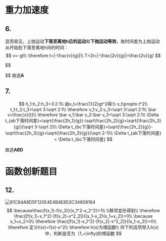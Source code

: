 # 重力加速度

## 6.

显而易见，上抛运动**下落至离地h后的运动**和**下抛运动等效**，故时间差为上抛运动从开始到下落至离地h间的时间：
$$
v=-gt\\
\therefore t=|-\frac{v}{g}|\\
T=2t=|-\frac{2v}{g}|=\frac{2v}{g}
$$

$$

$$
故选**A**

## 7. 

$$
h_1:h_2:h_3=3:2:1\\
由v_t=\frac{1}{2}gt^2得:\\
v_t\propto t^2\\
t_1:t_2:t_3=\sqrt 3:\sqrt 2:1\\
\therefore v_1:v_2:v_3=\sqrt 3:\sqrt 2:1\\
\bar v=\frac{x}{t}\\
\therefore \bar v_1:\bar v_2:\bar v_3=\sqrt 3:\sqrt 2:1\\
\Delta t_{ab下落时间差}=\sqrt{\frac{2h_1}{g}}-\sqrt\frac{2h_2}{g}=\sqrt{\frac{2h_3}{g}}(\sqrt 3-\sqrt 2)\\
\Delta t_{bc下落时间差}=\sqrt{\frac{2h_2}{g}}-\sqrt\frac{2h_3}{g}=\sqrt{\frac{2h_3}{g}}(\sqrt 2-1)\\
\Delta t_{ab下落时间差} < \Delta t_{bc下落时间差}
$$

故选**ABD**

# 函数创新题目

## 12.

![81C84A8D5F120E4E4B4E853C34608164](https://cdn.jsdelivr.net/gh/YuanJieSaMa/personal-photo-house/img/202310282254407.jpg)
$$
\because\frac{f(x_1)-f(x_2)}{x_1^2-x_2^2}>1\\
\\移项变形得到\\
\therefore \frac{[f(x_1)-x_1^2]-[f(x_2)-x^2_2]}{(x_1-x_2)(x_1+x_2)}>0\\
\because x_1+x_2>0\\
\therefore \frac{[f(x_1)-x_1^2]-[f(x_2)-x^2_2]}{(x_1-x_2)}>0\\
\therefore 定义h(x)=f(x)-x^2\\
\therefore h(x)为增函数\\
将下列选项带入h(x)中，判断是否为（1,+\infty)的增函数
$$
